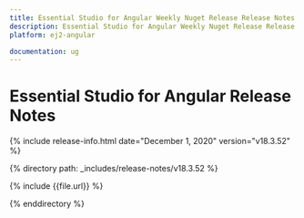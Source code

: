 ```yaml
---
title: Essential Studio for Angular Weekly Nuget Release Release Notes  
description: Essential Studio for Angular Weekly Nuget Release Release Notes  
platform: ej2-angular

documentation: ug
---
```


# Essential Studio for  Angular  Release Notes  

{% include release-info.html date="December 1, 2020"   version="v18.3.52"  %} 

{% directory path: _includes/release-notes/v18.3.52 %}

{% include {{file.url}} %}

{% enddirectory %}

